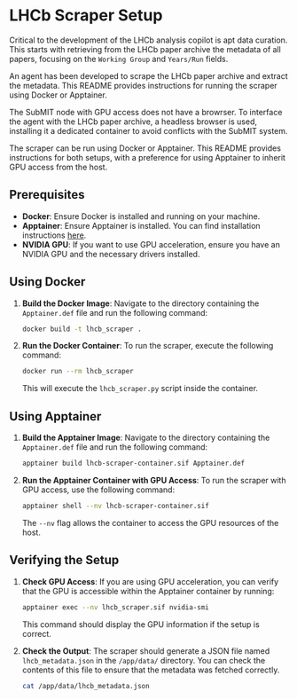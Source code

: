 # LHCb Scraper Setup

Critical to the development of the LHCb analysis copilot is apt data curation. This starts with retrieving from the LHCb paper archive the metadata of all papers, focusing on the `Working Group` and `Years/Run` fields.

An agent has been developed to scrape the LHCb paper archive and extract the metadata. This README provides instructions for running the scraper using Docker or Apptainer.

The SubMIT node with GPU access does not have a browrser. To interface the agent with the LHCb paper archive, a headless browser is used, installing it a dedicated container to avoid conflicts with the SubMIT system.

The scraper can be run using Docker or Apptainer. This README provides instructions for both setups, with a preference for using Apptainer to inherit GPU access from the host.



## Prerequisites

- **Docker**: Ensure Docker is installed and running on your machine.
- **Apptainer**: Ensure Apptainer is installed. You can find installation instructions [here](https://apptainer.org/docs/user/quickstart.html).
- **NVIDIA GPU**: If you want to use GPU acceleration, ensure you have an NVIDIA GPU and the necessary drivers installed.

## Using Docker

1. **Build the Docker Image**:
   Navigate to the directory containing the `Apptainer.def` file and run the following command:

   ```bash
   docker build -t lhcb_scraper .
   ```

2. **Run the Docker Container**:
   To run the scraper, execute the following command:

   ```bash
   docker run --rm lhcb_scraper
   ```

   This will execute the `lhcb_scraper.py` script inside the container.

## Using Apptainer

1. **Build the Apptainer Image**:
   Navigate to the directory containing the `Apptainer.def` file and run the following command:

   ```bash
   apptainer build lhcb-scraper-container.sif Apptainer.def
   ```

2. **Run the Apptainer Container with GPU Access**:
   To run the scraper with GPU access, use the following command:

   ```bash
   apptainer shell --nv lhcb-scraper-container.sif
   ```

   The `--nv` flag allows the container to access the GPU resources of the host.

## Verifying the Setup

1. **Check GPU Access**:
   If you are using GPU acceleration, you can verify that the GPU is accessible within the Apptainer container by running:

   ```bash
   apptainer exec --nv lhcb_scraper.sif nvidia-smi
   ```

   This command should display the GPU information if the setup is correct.

2. **Check the Output**:
   The scraper should generate a JSON file named `lhcb_metadata.json` in the `/app/data/` directory. You can check the contents of this file to ensure that the metadata was fetched correctly.

   ```bash
   cat /app/data/lhcb_metadata.json
   ```
